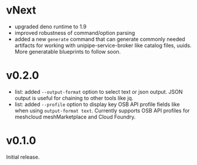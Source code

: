 # vNext

- upgraded deno runtime to 1.9
- improved robustness of command/option parsing
- added a new `generate` command that can generate commonly needed artifacts for working with unipipe-service-broker like catalog files, uuids. More generatable blueprints to follow soon.

# v0.2.0

- list: added `--output-format` option to select text or json output. JSON output is useful for chaining to other tools like jq.
- list: added `--profile` option to display key OSB API profile fields like when using `output-format text`. Currently supports OSB API profiles for meshcloud meshMarketplace and Cloud Foundry.

# v0.1.0

Initial release.
